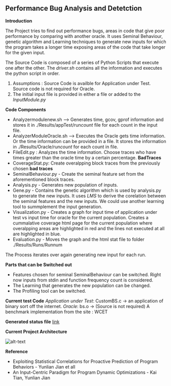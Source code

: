 
## Performance Bug Analysis and Detetction

**Introduction** 

The Project tries to find out performance bugs, areas in code that give poor performance by comparing with another oracle. It uses Seminal Behaviour, genetic algorithm and Learning techniques to generate new inputs for which the program takes a longer time exposing areas of the code that take longer for the given input.

The Source Code is composed of a series of Python Scripts that execute one after the other. The *driver.sh* contains all the information and executes the python script in order.

1. Assumptions : Source Code is availble for Application under Test. Source code is not required for Oracle. 
2. The initial input file is provided in either a file or added to the *InputModule.py*


**Code Components**
* Analyzermodulenew.sh --> Generates time, gcov, gprof information and stores it in ./Results/appTest/run*count* file for each count in the input file.
* AnalyzerModuleOracle.sh --> Executes the Oracle gets time information. Or the time information can be provided in a file. It stores the information in ./Results/Oracle/run*count* for each count in file.
* FileEdit.py : Analyzes the time information. Choose traces who have times greater than the oracle time by a certain percentage. **BadTraces**
* CoverageStat.py: Create overalpping block traces from the previously chosen **bad traces**
* SeminalBehaviour.py - Create the seminal feature set from the aforementioned block traces. 
* Analysis.py - Generates new population of inputs. 
* Gene.py - Contains the genetic algorithm which is used by analysis.py to generate the new inputs. It uses *LMS* to derive the corelation between the seminal features and the new inputs. We could use another learning tool to summplement the input generation. 
* Visualization.py - Creates a graph for input time of application under test vs input time for oracle for the current population. Creates a cummalative coverage html page for the current population where overalpping areas are highlighted in red and the lines not executed at all are highlighted in blue. 
* Evaluation.py - Moves the graph and the html stat file to folder ./Results/Runs/Runnum

The Process iterates over again generating new input for each run.

**Parts that can be Switched out**
* Features chosen for seminal SeminalBehaviour can be switched. Right now inputs from stdin and function frequency count is considered.
* The Learning that generates the new population can be changed.
* The Profiling tool can be switched. 

**Current test Code**
*Application under Test*: CustomBS.c -> an application of binary sort off the internet. 
*Oracle*: bs.o -> (Source is not required) A benchmark implementation from the site : WCET 

**Generated status file**
[link](./Results/Runs/0/combinedGcda.html)


**Current Project Architecture**

![alt-text](./Results/Runs/OverallArchitecture.png "OverallArchitecture")

**Reference**
- Exploiting Statistical Correlations for Proactive Prediction of Program Behaviors - Yunlian Jian et all
- An Input-Centric Paradigm for Program Dynamic Optimizations - Kai Tian, Yunlian Jian


